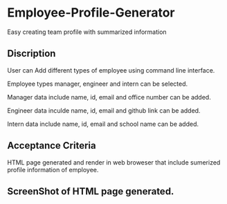 # Employee-Profile-Generator
Easy creating team profile with summarized information

## Discription 
User can Add different types of employee using command line interface.

Employee types manager, engineer and intern can be selected.

Manager data include name, id, email and office number can be added.

Engineer data inculde name, id, email and github link can be added.

Intern data include name, id, email and school name can be added.

## Acceptance Criteria 

HTML page generated and render in web broweser that include sumerized profile information of employee.

## ScreenShot of HTML page generated.


